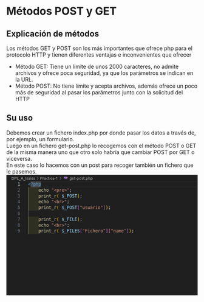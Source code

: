# Métodos POST y GET

## Explicación de métodos
Los métodos GET y POST son los más importantes que ofrece php para el protocolo HTTP y tienen diferentes ventajas e inconvenientes que ofrecer
- Método GET: Tiene un límite de unos 2000 caracteres, no admite archivos y ofrece poca seguridad, ya que los parámetros se indican en la URL.
- Método POST: No tiene límite y acepta archivos, además ofrece un poco más de seguridad al pasar los parámetros junto con la solicitud del HTTP

## Su uso
Debemos crear un fichero index.php por donde pasar los datos a través de, por ejemplo, un formulario.<br>
Luego en un fichero get-post.php lo recogemos con el método POST o GET de la misma manera uno que otro solo habría que cambiar POST por GET o viceversa.<br>
En este caso lo hacemos con un post para recoger también un fichero que le pasemos.
![Captura](../images/captura-get-post.png)